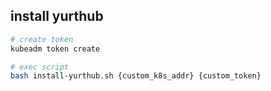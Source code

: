## install yurthub

```bash
# create token
kubeadm token create

# exec script
bash install-yurthub.sh {custom_k8s_addr} {custom_token}
```
